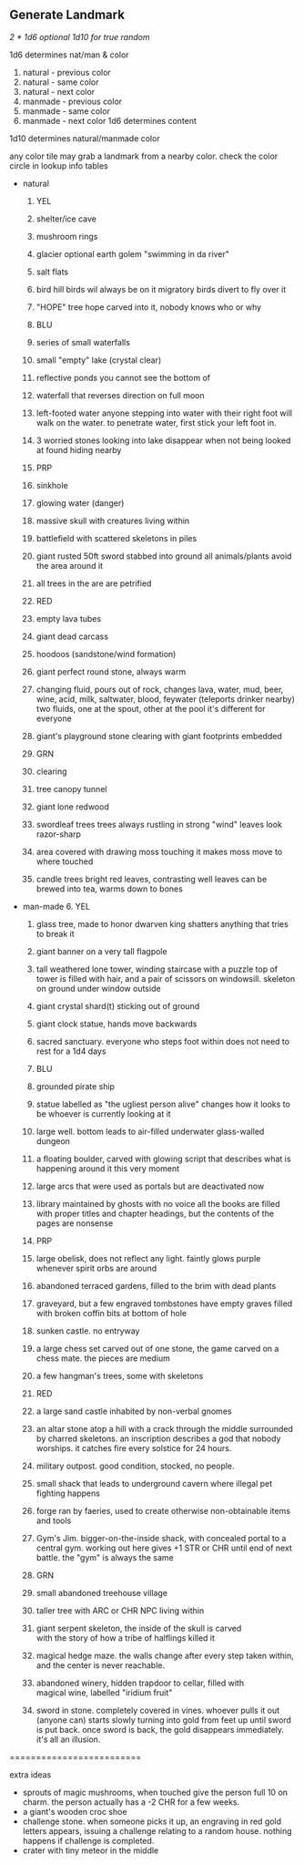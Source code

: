 

## Generate Landmark

_2 * 1d6_
_optional 1d10 for true random_

1d6 determines nat/man & color
1. natural - previous color
2. natural - same color
3. natural - next color
4. manmade - previous color
5. manmade - same color
6. manmade - next color 
1d6 determines content

1d10 determines natural/manmade color

any color tile may grab a landmark from a nearby color.
check the color circle in lookup info tables

* natural
  1. YEL
    1. shelter/ice cave
    2. mushroom rings
    3. glacier
        optional earth golem "swimming in da river"
    4. salt flats
    5. bird hill
      birds wil always be on it
      migratory birds divert to fly over it
    6. "HOPE" tree
        hope carved into it, nobody knows who or why
  
  2. BLU
    1. series of small waterfalls
    2. small "empty" lake (crystal clear)
    3. reflective ponds you cannot see the bottom of
    4. waterfall that reverses direction on full moon
    5. left-footed water
        anyone stepping into water with their right foot
        will walk on the water. to penetrate water, first
        stick your left foot in.
    6. 3 worried stones looking into lake
        disappear when not being looked at
        found hiding nearby

  3. PRP
    1. sinkhole
    2. glowing water (danger)
    3. massive skull with creatures living within
    4. battlefield with scattered skeletons in piles
    5. giant rusted 50ft sword stabbed into ground
        all animals/plants avoid the area around it
    6. all trees in the are are petrified

  4. RED
    1. empty lava tubes
    2. giant dead carcass
    3. hoodoos (sandstone/wind formation)
    4. giant perfect round stone, always warm
    5. changing fluid, pours out of rock, changes
        lava, water, mud, beer, wine, acid, milk, saltwater, blood, feywater (teleports drinker nearby)
        two fluids, one at the spout, other at the pool
        it's different for everyone
    6. giant's playground
        stone clearing with giant footprints embedded

  5. GRN
    1. clearing
    2. tree canopy tunnel
    3. giant lone redwood
    4. swordleaf trees
        trees always rustling in  strong "wind"
        leaves look razor-sharp
    5. area covered with drawing moss
        touching it makes moss move to where touched
    6. candle trees
        bright red leaves, contrasting well
        leaves can be brewed into tea, warms down to bones

* man-made
  6. YEL
    1. glass tree, made to honor dwarven king
        shatters anything that tries to break it
    2. giant banner on a very tall flagpole
    3. tall weathered lone tower, winding staircase with a puzzle
        top of tower is filled with hair, and a pair of scissors on windowsill. skeleton on ground under window outside
    4. giant crystal shard(t) sticking out of ground
    5. giant clock statue, hands move backwards
    6. sacred sanctuary. everyone who steps foot within does not 
        need to rest for a 1d4 days

  7. BLU
    1. grounded pirate ship
    2. statue labelled as "the ugliest person alive"
        changes how it looks to be whoever is currently looking at it
    3. large well. bottom leads to air-filled underwater 
        glass-walled dungeon
    4. a floating boulder, carved with glowing script
        that describes what is happening around it this very moment
    5. large arcs that were used as portals but are deactivated now
    6. library maintained by ghosts with no voice
        all the books are filled with proper titles and chapter
        headings, but the contents of the pages are nonsense

  8. PRP
    1. large obelisk, does not reflect any light. 
        faintly glows purple whenever spirit orbs are around
    2. abandoned terraced gardens, filled to the brim with dead 
        plants
    3. graveyard, but a few engraved tombstones have empty graves
        filled with broken coffin bits at bottom of hole
    4. sunken castle. no entryway
    5. a large chess set carved out of one stone, the game carved
        on a chess mate. the pieces are medium
    6. a few hangman's trees, some with skeletons

  9. RED
    1. a large sand castle inhabited by non-verbal gnomes
    2. an altar stone atop a hill with a crack through the middle
        surrounded by charred skeletons. an inscription describes
        a god that nobody worships. it catches fire every solstice
        for 24 hours.
    3. military outpost. good condition, stocked, no people.
    4. small shack that leads to underground cavern where illegal 
        pet fighting happens
    5. forge ran by faeries, used to create otherwise 
        non-obtainable items and tools
    6. Gym's Jim. bigger-on-the-inside shack, with concealed 
        portal to a central gym. working out here gives +1 STR or CHR until end of next battle. the "gym" is always the same

  10. GRN
    1. small abandoned treehouse village
    2. taller tree with ARC or CHR NPC living within
    3. giant serpent skeleton, the inside of the skull is carved   
        with the story of how a tribe of halflings killed it
    4. magical hedge maze. the walls change after every step taken 
        within, and the center is never reachable.
    5. abandoned winery, hidden trapdoor to cellar, filled with   
        magical wine, labelled "iridium fruit"
    6. sword in stone. completely covered in vines. whoever pulls 
        it out (anyone can) starts slowly turning into gold from feet up until sword is put back. once sword is back, the gold disappears immediately. it's all an illusion.



=========================

extra ideas

* sprouts of magic mushrooms, when touched give the person 
  full 10 on charm. the person actually has a -2 CHR for a few weeks.
* a giant's wooden croc shoe
* challenge stone. when someone picks it up, an engraving in red 
  gold letters appears, issuing a challenge relating to a random house. nothing happens if challenge is completed. 
* crater with tiny meteor in the middle
